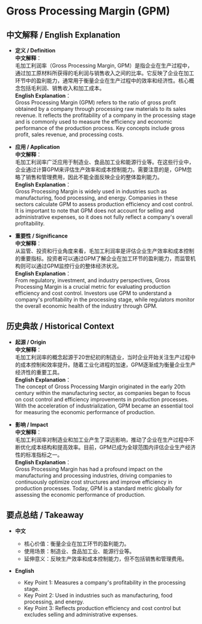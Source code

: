 # Gross Processing Margin (GPM)

## 中文解释 / English Explanation

* **定义 / Definition**  
  **中文解释**：  
  毛加工利润率（Gross Processing Margin, GPM）是指企业在生产过程中，通过加工原材料所获得的毛利润与销售收入之间的比率。它反映了企业在加工环节中的盈利能力，通常用于衡量企业在生产过程中的效率和经济性。核心概念包括毛利润、销售收入和加工成本。  
  **English Explanation**：  
  Gross Processing Margin (GPM) refers to the ratio of gross profit obtained by a company through processing raw materials to its sales revenue. It reflects the profitability of a company in the processing stage and is commonly used to measure the efficiency and economic performance of the production process. Key concepts include gross profit, sales revenue, and processing costs.

* **应用 / Application**  
  **中文解释**：  
  毛加工利润率广泛应用于制造业、食品加工业和能源行业等。在这些行业中，企业通过计算GPM来评估生产效率和成本控制能力。需要注意的是，GPM忽略了销售和管理费用，因此不能全面反映企业的整体盈利能力。  
  **English Explanation**：  
  Gross Processing Margin is widely used in industries such as manufacturing, food processing, and energy. Companies in these sectors calculate GPM to assess production efficiency and cost control. It is important to note that GPM does not account for selling and administrative expenses, so it does not fully reflect a company's overall profitability.

* **重要性 / Significance**  
  **中文解释**：  
  从监管、投资和行业角度来看，毛加工利润率是评估企业生产效率和成本控制的重要指标。投资者可以通过GPM了解企业在加工环节的盈利能力，而监管机构则可以通过GPM监控行业的整体经济状况。  
  **English Explanation**：  
  From regulatory, investment, and industry perspectives, Gross Processing Margin is a crucial metric for evaluating production efficiency and cost control. Investors use GPM to understand a company's profitability in the processing stage, while regulators monitor the overall economic health of the industry through GPM.

## 历史典故 / Historical Context

* **起源 / Origin**  
  **中文解释**：  
  毛加工利润率的概念起源于20世纪初的制造业，当时企业开始关注生产过程中的成本控制和效率提升。随着工业化进程的加速，GPM逐渐成为衡量企业生产经济性的重要工具。  
  **English Explanation**：  
  The concept of Gross Processing Margin originated in the early 20th century within the manufacturing sector, as companies began to focus on cost control and efficiency improvements in production processes. With the acceleration of industrialization, GPM became an essential tool for measuring the economic performance of production.

* **影响 / Impact**  
  **中文解释**：  
  毛加工利润率对制造业和加工业产生了深远影响，推动了企业在生产过程中不断优化成本结构和提高效率。目前，GPM已成为全球范围内评估企业生产经济性的标准指标之一。  
  **English Explanation**：  
  Gross Processing Margin has had a profound impact on the manufacturing and processing industries, driving companies to continuously optimize cost structures and improve efficiency in production processes. Today, GPM is a standard metric globally for assessing the economic performance of production.

## 要点总结 / Takeaway

* **中文**  
  - 核心价值：衡量企业在加工环节的盈利能力。  
  - 使用场景：制造业、食品加工业、能源行业等。  
  - 延伸意义：反映生产效率和成本控制能力，但不包括销售和管理费用。

* **English**  
  - Key Point 1: Measures a company's profitability in the processing stage.  
  - Key Point 2: Used in industries such as manufacturing, food processing, and energy.  
  - Key Point 3: Reflects production efficiency and cost control but excludes selling and administrative expenses.